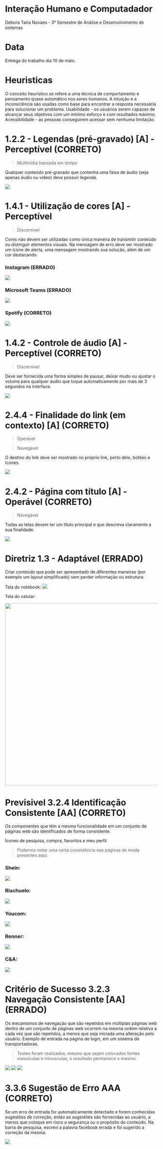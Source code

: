 # Interação Humano e Computadador
Debora Taira Novaes - 3° Semestre de Análise e Desenvolvimento de sistemas

# Data
Entrega do trabalho dia 10 de maio.

# Heuristicas
O conceito heurístico se refere a uma técnica de comportamento e pensamento quase automático nos seres humanos. A intuição e a inconsciência são usadas como base para encontrar a resposta necessária para solucionar um problema.
Usabilidade - os usuários serem capazes de alcançar seus objetivos com um mínimo esforço e com resultados máximo; 
Acessibilidade - as pessoas conseguirem acessar sem nenhuma limitação.

 
# 1.2.2 - Legendas (pré-gravado) [A] - Perceptível   (CORRETO)
> Multimídia baseada em tempo

Qualquer conteúdo pré-gravado que contenha uma faixa de áudio (seja apenas áudio ou vídeo) deve possuir legenda.

<img src = "https://github.com/deborataira/Bertoti/blob/main/Imagens/video-terno.gif">

# 1.4.1 - Utilização de cores [A] - Perceptível 
> Discernível

Cores não devem ser utilizadas como única maneira de transmitir conteúdo ou distinguir elementos visuais.
Na mensagem de erro deve ser mostrado um ícone de alerta, uma mensagem mostrando sua solução, além de um cor destacando.

### Instagram (ERRADO)

<img src = "https://github.com/deborataira/Bertoti/blob/main/Imagens/insta-video.gif">

### Microsoft Teams (ERRADO)

<img src = "https://github.com/deborataira/Bertoti/blob/main/Imagens/teams-video.gif">

### Spotify (CORRETO)

<img src = "https://github.com/deborataira/Bertoti/blob/main/Imagens/spot-video.gif">

# 1.4.2 - Controle de áudio [A] - Perceptível (CORRETO)
> Discernível 

Deve ser fornecida uma forma simples de pausar, deixar mudo ou ajustar o volume para qualquer áudio que toque automaticamente por mais de 3 segundos na interface.

<img src = "https://github.com/deborataira/Bertoti/blob/main/Imagens/spot-musica-pausa.gif">


# 2.4.4 - Finalidade do link (em contexto) [A] (CORRETO)
> Operável

> Navegável

O destino do link deve ser mostrado no próprio link, perto dele, botões e ícones.

<img src = "https://github.com/deborataira/Bertoti/blob/main/Imagens/recarga-video.gif">


# 2.4.2 - Página com título [A] - Operável (CORRETO)
> Navegável

Todas as telas devem ter um título principal e que descreva claramente a sua finalidade.

<img src = "https://github.com/deborataira/Bertoti/blob/main/Imagens/jornal-video.gif">


# Diretriz 1.3 - Adaptável (ERRADO)

Criar conteúdo que pode ser apresentado de diferentes maneiras (por exemplo um layout simplificado) sem perder informação ou estrutura.

Tela do notebook:
<img src = "https://github.com/deborataira/Bertoti/blob/main/Imagens/SSW-PC.png">

Tela do celular:

<img src = "https://github.com/deborataira/Bertoti/blob/main/Imagens/SSW-celular.jpg" widht= "1200" height= "600">


# Previsivel 3.2.4 Identificação Consistente [AA] (CORRETO)

Os componentes que têm a mesma funcionalidade em um conjunto de páginas web são identificados de forma consistente.

Ícones de pesquisa, compra, favoritos e meu perfil

> Podemos notar uma certa consistência nas páginas de moda presentes aqui.

### Shein:
<img src = "https://github.com/deborataira/Bertoti/blob/main/Imagens/shein.png">

### Riachuelo:
<img src = "https://github.com/deborataira/Bertoti/blob/main/Imagens/ria.png">

### Youcom:
<img src = "https://github.com/deborataira/Bertoti/blob/main/Imagens/yc.png">

### Renner:
<img src = "https://github.com/deborataira/Bertoti/blob/main/Imagens/renner.png">

### C&A:
<img src = "https://github.com/deborataira/Bertoti/blob/main/Imagens/cea.png">


# Critério de Sucesso 3.2.3 Navegação Consistente [AA] (ERRADO)

Os mecanismos de navegação que são repetidos em múltiplas páginas web dentro de um conjunto de páginas web ocorrem na mesma ordem relativa a cada vez que são repetidos, a menos que seja iniciada uma alteração pelo usuário.
Exemplo de entrada na página de login, em um sistema de transportadoras.
> Testes foram realizados, mesmo que sejam colocados fontes maiusculas e minusculas, o resultado permanece o mesmo.

<img src = "https://github.com/deborataira/Bertoti/blob/main/Imagens/agb-video.gif">
<img src = "https://github.com/deborataira/Bertoti/blob/main/Imagens/ane-video.gif">
<img src = "https://github.com/deborataira/Bertoti/blob/main/Imagens/bus-video.gif">

#  3.3.6 Sugestão de Erro AAA (CORRETO)

Se um erro de entrada for automaticamente detectado e forem conhecidas sugestões de correção, então as sugestões são fornecidas ao usuário, a menos que coloque em risco a segurança ou o propósito do conteúdo.
Na barra de pesquisa, escrevi a palavra facebook errada e foi sugerido a correção da mesma. 

<img src = "https://github.com/deborataira/Bertoti/blob/main/Imagens/facebook.png">
